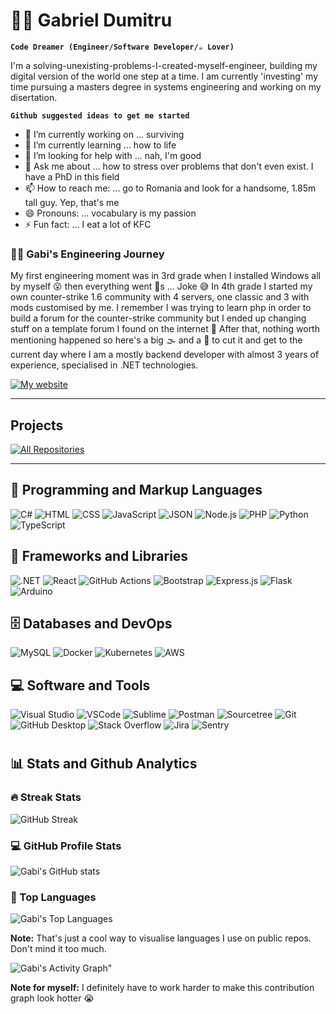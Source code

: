 # 👨‍💻 Gabriel Dumitru

**`Code Dreamer (Engineer/Software Developer/☕ Lover)`** 

I'm a solving-unexisting-problems-I-created-myself-engineer, building my digital version of the world one step at a time. I am currently 'investing' my time pursuing a masters degree in systems engineering and working on my disertation.

**` Github suggested ideas to get me started `**
- 🔭 I’m currently working on ... surviving
- 🌱 I’m currently learning ... how to life
- 🤔 I’m looking for help with ... nah, I'm good
- 💬 Ask me about ... how to stress over problems that don't even exist. I have a PhD in this field
- 📫 How to reach me: ... go to Romania and look for a handsome, 1.85m tall guy. Yep, that's me
- 😄 Pronouns: ... vocabulary is my passion
- ⚡ Fun fact: ... I eat a lot of KFC

<h3>👨‍💻 Gabi's Engineering Journey</h3>
<p>
    My first engineering moment was in 3rd grade when I installed Windows all by myself 😮 then everything went 🍌s ... Joke 😅 In 4th grade I started my own counter-strike 1.6 community with 4 servers, one classic and 3 with mods customised by me. I remember I was trying to learn php in order to build a forum for the counter-strike community but I ended up changing stuff on a template forum I found on the internet 🤔 After that, nothing worth mentioning happened so here's a big 🌫️ and a 🔪 to  cut it and get to the current day where I am a mostly backend developer with almost 3 years of experience, specialised in .NET technologies. 
</p>

<a href="http://gabrieldumitru.net"><img alt="My website" title="My website" src="https://custom-icon-badges.demolab.com/badge/-check%20out%20my%20website-1F222E?style=for-the-badge&logoColor=white&logo=link-external"/></a>

---

## Projects
<a href="https://github.com/gabrieldumitru?tab=repositories&sort=stargazers"><img alt="All Repositories" title="All Repositories" src="https://custom-icon-badges.demolab.com/badge/-Click%20Here%20For%20All%20My%20Repos-1F222E?style=for-the-badge&logoColor=white&logo=repo"></a>

---

## 📓 Programming and Markup Languages

<p>
      <img alt="C#" src="https://custom-icon-badges.demolab.com/badge/C%23-68217A.svg?style=for-the-badge&logo=cs2&logoColor=white">
      <img alt="HTML" src="https://img.shields.io/badge/HTML5-E34F26?style=for-the-badge&logo=html5&logoColor=white">
      <img alt="CSS" src="https://img.shields.io/badge/CSS-1572B6.svg?style=for-the-badge&logo=css3&logoColor=white">
      <img alt="JavaScript" src="https://img.shields.io/badge/JavaScript-323330?style=for-the-badge&logo=javascript&logoColor=F7DF1E">
      <img alt="JSON" src="https://img.shields.io/badge/json-5E5C5C?style=for-the-badge&logo=json&logoColor=white">
      <img alt="Node.js" src="https://img.shields.io/badge/Node.js-43853D.svg?style=for-the-badge&logo=node.js&logoColor=white">
      <img alt="PHP" src="https://img.shields.io/badge/PHP-777BB4.svg?style=for-the-badge&logo=php&logoColor=white">
      <img alt="Python" src="https://img.shields.io/badge/Python-14354C.svg?style=for-the-badge&logo=python&logoColor=white">
      <img alt="TypeScript" src="https://img.shields.io/badge/TypeScript-007ACC.svg?style=for-the-badge&logo=typescript&logoColor=white">
  </p>

## 🧰 Frameworks and Libraries ##

  <p>
      <img alt=".NET" src="https://img.shields.io/badge/.NET-512BD4?style=for-the-badge&logo=dotnet&logoColor=white">
      <img alt="React" src="https://img.shields.io/badge/React-20232a.svg?style=for-the-badge&logo=react&logoColor=%2361DAFB">
      <img alt="GitHub Actions" src="https://img.shields.io/badge/GitHub%20Actions-2671E5.svg?style=for-the-badge&logo=github%20actions&logoColor=white">
      <img alt="Bootstrap" src="https://img.shields.io/badge/Bootstrap-7952B3.svg?style=for-the-badge&logo=bootstrap&logoColor=white">
      <img alt="Express.js" src="https://img.shields.io/badge/Express.js-404d59.svg?style=for-the-badge&logo=express&logoColor=white">
      <img alt="Flask" src="https://img.shields.io/badge/Flask-000000.svg?style=for-the-badge&logo=flask&logoColor=white">
      <img alt="Arduino" src="https://img.shields.io/badge/-Arduino-00979D?style=for-the-badge&logo=Arduino&logoColor=white">
  </p>

## 🗄️ Databases and DevOps ##

  <p>
      <img alt="MySQL" src="https://img.shields.io/badge/MySQL-005C84?style=for-the-badge&logo=mysql&logoColor=white">
      <img alt="Docker" src="https://img.shields.io/badge/Docker-2CA5E0?style=for-the-badge&logo=docker&logoColor=white">
      <img alt="Kubernetes" src="https://img.shields.io/badge/kubernetes-326ce5.svg?&style=for-the-badge&logo=kubernetes&logoColor=white">
      <img alt="AWS" src="https://img.shields.io/badge/Amazon_AWS-FF9900?style=for-the-badge&logo=amazonaws&logoColor=white">
      
  </p>

## 💻 Software and Tools ##

  <p>
      <img alt="Visual Studio" src="https://img.shields.io/badge/Visual_Studio-5C2D91?style=for-the-badge&logo=visual%20studio&logoColor=white">
      <img alt="VSCode" src="https://img.shields.io/badge/VSCode-0078D4?style=for-the-badge&logo=visual%20studio%20code&logoColor=white">
      <img alt="Sublime" src="https://img.shields.io/badge/sublime_text-%23575757.svg?&style=for-the-badge&logo=sublime-text&logoColor=important">
      <img alt="Postman" src="https://img.shields.io/badge/Postman-FF6C37?style=for-the-badge&logo=postman&logoColor=white">
      <img alt="Sourcetree" src="https://img.shields.io/badge/Sourcetree-0052CC?style=for-the-badge&logo=Sourcetree&logoColor=white">
      <img alt="Git" src="https://img.shields.io/badge/Git-F05033.svg?style=for-the-badge&logo=git&logoColor=white">
      <img alt="GitHub Desktop" src="https://img.shields.io/badge/GitHub%20Desktop-8034A9.svg?style=for-the-badge&logo=github&logoColor=white">
      <img alt="Stack Overflow" src="https://img.shields.io/badge/-Stack%20Overflow-FE7A16?style=for-the-badge&logo=stack-overflow&logoColor=white">
      <img alt="Jira" src="https://img.shields.io/badge/Jira-0052CC?style=for-the-badge&logo=Jira&logoColor=white">
      <img alt="Sentry" src="https://img.shields.io/badge/Sentry-black?style=for-the-badge&logo=Sentry&logoColor=#362D59">
  </p>

#

## 📊 Stats and Github Analytics

<h3>🔥 Streak Stats</h3>

![GitHub Streak](https://streak-stats.demolab.com?user=gabrieldumitru&theme=gruvbox&border_radius=4.5) 


<h3>💻 GitHub Profile Stats</h3>

![Gabi's GitHub stats](https://github-readme-stats.vercel.app/api?username=gabrieldumitru&show_icons=true&theme=gruvbox)
  
<h3> 💬 Top Languages</h3>

![Gabi's Top Languages](https://github-readme-stats.vercel.app/api/top-langs/?username=gabrieldumitru&langs_count=8&layout=compact&theme=gruvbox)

<b>Note:</b> That's just a cool way to visualise languages I use on public repos. Don't mind it too much.

![Gabi's Activity Graph"](https://github-readme-activity-graph.cyclic.app/graph/?username=gabrieldumitru&theme=gruvbox)

<b>Note for myself:</b> I definitely have to work harder to make this contribution graph look hotter 😭
